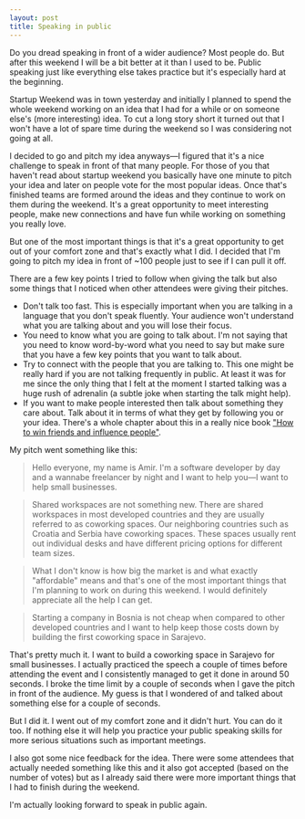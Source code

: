 ```yaml
---
layout: post 
title: Speaking in public
---
```


 [0]: http://www.randomshouting.com/2012/08/11/Book-Review-How-To-Make-Friends-And-Influence-People.html

Do you dread speaking in front of a wider audience? Most people do. But after
this weekend I will be a bit better at it than I used to be. Public speaking
just like everything else takes practice but it's especially hard at the
beginning.

<!-- more start -->

Startup Weekend was in town yesterday and initially I planned to spend the whole
weekend working on an idea that I had for a while or on someone else's (more
interesting) idea. To cut a long story short it turned out that I won't have a
lot of spare time during the weekend so I was considering not going at all.

I decided to go and pitch my idea anyways—I figured that it's a nice challenge
to speak in front of that many people.  For those of you that haven't read about
startup weekend you basically have one minute to pitch your idea and later on
people vote for the most popular ideas.  Once that's finished teams are formed
around the ideas and they continue to work on them during the weekend. It's a
great opportunity to meet interesting people, make new connections and have fun
while working on something you really love.

But one of the most important things is that it's a great opportunity to get out
of your comfort zone and that's exactly what I did. I decided that I'm going to
pitch my idea in front of ~100 people just to see if I can pull it off. 

There are a few key points I tried to follow when giving the talk but also some
things that I noticed when other attendees were giving their pitches.

 - Don't talk too fast. This is especially important when you are talking in a
   language that you don't speak fluently. Your audience won't understand what
   you are talking about and you will lose their focus.
 - You need to know what you are going to talk about. I'm not saying that you
   need to know word-by-word what you need to say but make sure that you have a
   few key points that you want to talk about.
 - Try to connect with the people that you are talking to. This one might be
   really hard if you are not talking frequently in public. At least it was for
   me since the only thing that I felt at the moment I started talking was a
   huge rush of adrenalin (a subtle joke when starting the talk might help).
 - If you want to make people interested then talk about something they care
   about.  Talk about it in terms of what they get by following you or your
   idea.  There's a whole chapter about this in a really nice book ["How to win
   friends and influence people"][0].

My pitch went something like this:

> Hello everyone, my name is Amir. I'm a software developer by day and a wannabe
> freelancer by night and I want to help you—I want to help small businesses.

> Shared workspaces are not something new. There are shared workspaces in most
> developed countries and they are usually referred to as coworking spaces. Our
> neighboring countries such as Croatia and Serbia have coworking spaces.
> These spaces usually rent out individual desks and have different pricing
> options for different team sizes.

> What I don't know is how big the market is and what exactly "affordable" means
> and that's one of the most important things that I'm planning to work on
> during this weekend. I would definitely appreciate all the help I can get.

> Starting a company in Bosnia is not cheap when compared to other developed
> countries and I want to help keep those costs down by building the first
> coworking space in Sarajevo.

That's pretty much it. I want to build a coworking space in Sarajevo for small
businesses. I actually practiced the speech a couple of times before attending
the event and I consistently managed to get it done in around 50 seconds. I
broke the time limit by a couple of seconds when I gave the pitch in front of
the audience. My guess is that I wondered of and talked about something else
for a couple of seconds.

But I did it. I went out of my comfort zone and it didn't hurt. You can do it
too. If nothing else it will help you practice your public speaking skills for
more serious situations such as important meetings.

I also got some nice feedback for the idea. There were some attendees that
actually needed something like this and it also got accepted (based on the
number of votes) but as I already said there were more important things that I
had to finish during the weekend.

I'm actually looking forward to speak in public again.
<!-- more end -->
